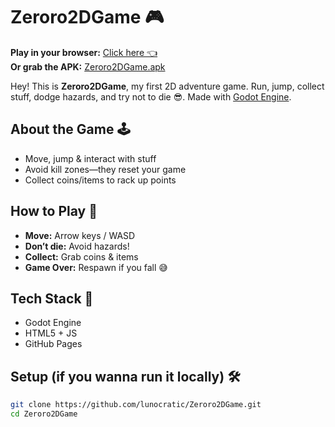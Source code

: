 # Zeroro2DGame 🎮

**Play in your browser:** [Click here 👈](https://ashok0076.github.io/Zeroro2DGame/)  
**Or grab the APK:** [Zeroro2DGame.apk](https://github.com/ashok0076/Zeroro2DGame/raw/main/Zeroro2D.apk)

Hey! This is **Zeroro2DGame**, my first 2D adventure game. Run, jump, collect stuff, dodge hazards, and try not to die 😎. Made with [Godot Engine](https://godotengine.org/).  

## About the Game 🕹️

- Move, jump & interact with stuff  
- Avoid kill zones—they reset your game  
- Collect coins/items to rack up points  

## How to Play 🚀

- **Move:** Arrow keys / WASD  
- **Don’t die:** Avoid hazards!  
- **Collect:** Grab coins & items  
- **Game Over:** Respawn if you fall 😅  

## Tech Stack 🔧

- Godot Engine  
- HTML5 + JS  
- GitHub Pages  

## Setup (if you wanna run it locally) 🛠️

```bash
git clone https://github.com/lunocratic/Zeroro2DGame.git
cd Zeroro2DGame
